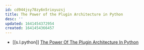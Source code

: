 ```yaml
---
id: cd944jsy78zy6n5rioyuzsj
title: The Power of the Plugin Architecture in Python
desc: ''
updated: 1641454372954
created: 1641454366457
---
```



- [[s.l.python]] [The Power Of The Plugin Architecture In Python][1]

[1]: https://youtu.be/iCE1bDoit9Q
